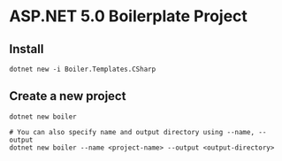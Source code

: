 # ASP.NET 5.0 Boilerplate Project

## Install
```
dotnet new -i Boiler.Templates.CSharp
```

## Create a new project
```
dotnet new boiler

# You can also specify name and output directory using --name, --output
dotnet new boiler --name <project-name> --output <output-directory>
```